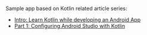 Sample app based on Kotlin related article series:
* [Intro: Learn Kotlin while developing an Android App](https://android.jlelse.eu/learn-kotlin-while-developing-an-android-app-introduction-567e21ff9664)
* [Part 1: Configuring Android Studio with Kotlin](https://android.jlelse.eu/learn-kotlin-while-developing-an-android-app-part-1-e0f51fc1a8b3)